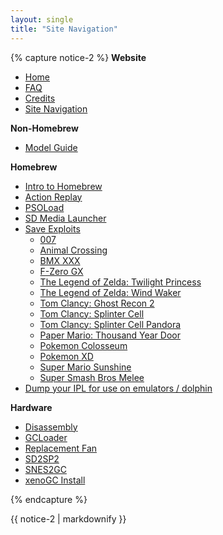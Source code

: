 ```yaml
---
layout: single
title: "Site Navigation"
---
```


{% capture notice-2 %}
**Website**
+ [Home](/)
+ [FAQ](/faq)
+ [Credits](/credit)
+ [Site Navigation](/site-navigation)

**Non-Homebrew**
+ [Model Guide](/models)

**Homebrew**
+ [Intro to Homebrew](/introToHomebrew)
+ [Action Replay](/actionReplay)
+ [PSOLoad](/PSOLoad)
+ [SD Media Launcher](/sdMediaLauncher)
+ [Save Exploits](/saveExploits)
    + [007](/007)
    + [Animal Crossing](/AC)
    + [BMX XXX](/BMX)
    + [F-Zero GX](/FZero)
    + [The Legend of Zelda: Twilight Princess](/TLOZTP)
    + [The Legend of Zelda: Wind Waker](/TLOZWW)
    + [Tom Clancy: Ghost Recon 2](/ghostRecon)
    + [Tom Clancy: Splinter Cell](/splinterCell)
    + [Tom Clancy: Splinter Cell Pandora](/splinterCellPandora)
    + [Paper Mario: Thousand Year Door](/PMTYOD)
    + [Pokemon Colosseum](/colosseum)
    + [Pokemon XD](/pkXD)
    + [Super Mario Sunshine](/sms)
    + [Super Smash Bros Melee](/ssbm)
+ [Dump your IPL for use on emulators / dolphin](/ipl)

**Hardware**
+ [Disassembly](/disassembly)
+ [GCLoader](/gcloader)
+ [Replacement Fan](/replacementFan)
+ [SD2SP2](/sd2sp2)
+ [SNES2GC](/snes2gc)
+ [xenoGC Install](/xenoInstall)

{% endcapture %}
<div class="notice--primary">{{ notice-2 | markdownify }}</div>
